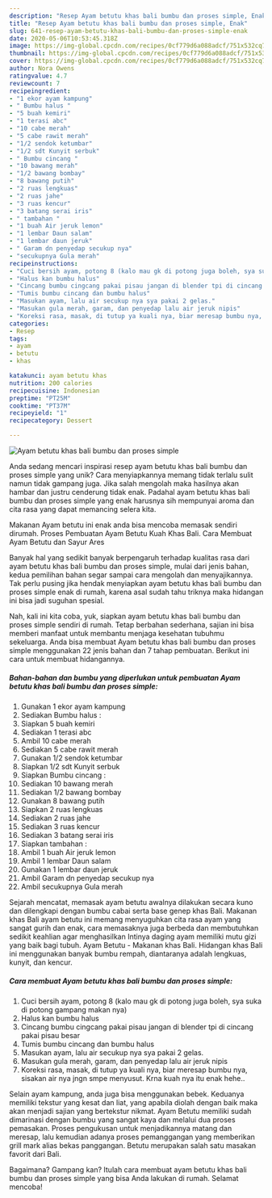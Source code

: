 ```yaml
---
description: "Resep Ayam betutu khas bali bumbu dan proses simple, Enak"
title: "Resep Ayam betutu khas bali bumbu dan proses simple, Enak"
slug: 641-resep-ayam-betutu-khas-bali-bumbu-dan-proses-simple-enak
date: 2020-05-06T10:53:45.318Z
image: https://img-global.cpcdn.com/recipes/0cf779d6a088adcf/751x532cq70/ayam-betutu-khas-bali-bumbu-dan-proses-simple-foto-resep-utama.jpg
thumbnail: https://img-global.cpcdn.com/recipes/0cf779d6a088adcf/751x532cq70/ayam-betutu-khas-bali-bumbu-dan-proses-simple-foto-resep-utama.jpg
cover: https://img-global.cpcdn.com/recipes/0cf779d6a088adcf/751x532cq70/ayam-betutu-khas-bali-bumbu-dan-proses-simple-foto-resep-utama.jpg
author: Nora Owens
ratingvalue: 4.7
reviewcount: 7
recipeingredient:
- "1 ekor ayam kampung"
- " Bumbu halus "
- "5 buah kemiri"
- "1 terasi abc"
- "10 cabe merah"
- "5 cabe rawit merah"
- "1/2 sendok ketumbar"
- "1/2 sdt Kunyit serbuk"
- " Bumbu cincang "
- "10 bawang merah"
- "1/2 bawang bombay"
- "8 bawang putih"
- "2 ruas lengkuas"
- "2 ruas jahe"
- "3 ruas kencur"
- "3 batang serai iris"
- " tambahan "
- "1 buah Air jeruk lemon"
- "1 lembar Daun salam"
- "1 lembar daun jeruk"
- " Garam dn penyedap secukup nya"
- "secukupnya Gula merah"
recipeinstructions:
- "Cuci bersih ayam, potong 8 (kalo mau gk di potong juga boleh, sya suka di potong gampang makan nya)"
- "Halus kan bumbu halus"
- "Cincang bumbu cingcang pakai pisau jangan di blender tpi di cincang pakai pisau besar"
- "Tumis bumbu cincang dan bumbu halus"
- "Masukan ayam, lalu air secukup nya sya pakai 2 gelas."
- "Masukan gula merah, garam, dan penyedap lalu air jeruk nipis"
- "Koreksi rasa, masak, di tutup ya kuali nya, biar meresap bumbu nya, sisakan air nya jngn smpe menyusut. Krna kuah nya itu enak hehe.."
categories:
- Resep
tags:
- ayam
- betutu
- khas

katakunci: ayam betutu khas 
nutrition: 200 calories
recipecuisine: Indonesian
preptime: "PT25M"
cooktime: "PT37M"
recipeyield: "1"
recipecategory: Dessert

---
```



![Ayam betutu khas bali bumbu dan proses simple](https://img-global.cpcdn.com/recipes/0cf779d6a088adcf/751x532cq70/ayam-betutu-khas-bali-bumbu-dan-proses-simple-foto-resep-utama.jpg)

Anda sedang mencari inspirasi resep ayam betutu khas bali bumbu dan proses simple yang unik? Cara menyiapkannya memang tidak terlalu sulit namun tidak gampang juga. Jika salah mengolah maka hasilnya akan hambar dan justru cenderung tidak enak. Padahal ayam betutu khas bali bumbu dan proses simple yang enak harusnya sih mempunyai aroma dan cita rasa yang dapat memancing selera kita.

Makanan Ayam betutu ini enak anda bisa mencoba memasak sendiri dirumah. Proses Pembuatan Ayam Betutu Kuah Khas Bali. Cara Membuat Ayam Betutu dan Sayur Ares

Banyak hal yang sedikit banyak berpengaruh terhadap kualitas rasa dari ayam betutu khas bali bumbu dan proses simple, mulai dari jenis bahan, kedua pemilihan bahan segar sampai cara mengolah dan menyajikannya. Tak perlu pusing jika hendak menyiapkan ayam betutu khas bali bumbu dan proses simple enak di rumah, karena asal sudah tahu triknya maka hidangan ini bisa jadi suguhan spesial.


Nah, kali ini kita coba, yuk, siapkan ayam betutu khas bali bumbu dan proses simple sendiri di rumah. Tetap berbahan sederhana, sajian ini bisa memberi manfaat untuk membantu menjaga kesehatan tubuhmu sekeluarga. Anda bisa membuat Ayam betutu khas bali bumbu dan proses simple menggunakan 22 jenis bahan dan 7 tahap pembuatan. Berikut ini cara untuk membuat hidangannya.

<!--inarticleads1-->

##### Bahan-bahan dan bumbu yang diperlukan untuk pembuatan Ayam betutu khas bali bumbu dan proses simple:

1. Gunakan 1 ekor ayam kampung
1. Sediakan  Bumbu halus :
1. Siapkan 5 buah kemiri
1. Sediakan 1 terasi abc
1. Ambil 10 cabe merah
1. Sediakan 5 cabe rawit merah
1. Gunakan 1/2 sendok ketumbar
1. Siapkan 1/2 sdt Kunyit serbuk
1. Siapkan  Bumbu cincang :
1. Sediakan 10 bawang merah
1. Sediakan 1/2 bawang bombay
1. Gunakan 8 bawang putih
1. Siapkan 2 ruas lengkuas
1. Sediakan 2 ruas jahe
1. Sediakan 3 ruas kencur
1. Sediakan 3 batang serai iris
1. Siapkan  tambahan :
1. Ambil 1 buah Air jeruk lemon
1. Ambil 1 lembar Daun salam
1. Gunakan 1 lembar daun jeruk
1. Ambil  Garam dn penyedap secukup nya
1. Ambil secukupnya Gula merah


Sejarah mencatat, memasak ayam betutu awalnya dilakukan secara kuno dan dilengkapi dengan bumbu cabai serta base genep khas Bali. Makanan khas Bali ayam betutu ini memang menyuguhkan cita rasa ayam yang sangat gurih dan enak, cara memasaknya juga berbeda dan membutuhkan sedikit keahlian agar menghasilkan Intinya daging ayam memiliki mutu gizi yang baik bagi tubuh. Ayam Betutu - Makanan khas Bali. Hidangan khas Bali ini menggunakan banyak bumbu rempah, diantaranya adalah lengkuas, kunyit, dan kencur. 

<!--inarticleads2-->

##### Cara membuat Ayam betutu khas bali bumbu dan proses simple:

1. Cuci bersih ayam, potong 8 (kalo mau gk di potong juga boleh, sya suka di potong gampang makan nya)
1. Halus kan bumbu halus
1. Cincang bumbu cingcang pakai pisau jangan di blender tpi di cincang pakai pisau besar
1. Tumis bumbu cincang dan bumbu halus
1. Masukan ayam, lalu air secukup nya sya pakai 2 gelas.
1. Masukan gula merah, garam, dan penyedap lalu air jeruk nipis
1. Koreksi rasa, masak, di tutup ya kuali nya, biar meresap bumbu nya, sisakan air nya jngn smpe menyusut. Krna kuah nya itu enak hehe..


Selain ayam kampung, anda juga bisa menggunakan bebek. Keduanya memiliki tekstur yang kesat dan liat, yang apabila diolah dengan baik maka akan menjadi sajian yang bertekstur nikmat. Ayam Betutu memiliki sudah dimarinasi dengan bumbu yang sangat kaya dan melalui dua proses pemasakan. Proses pengukusan untuk menjadikannya matang dan meresap, lalu kemudian adanya proses pemanggangan yang memberikan grill mark alias bekas panggangan. Betutu merupakan salah satu masakan favorit dari Bali. 

Bagaimana? Gampang kan? Itulah cara membuat ayam betutu khas bali bumbu dan proses simple yang bisa Anda lakukan di rumah. Selamat mencoba!
